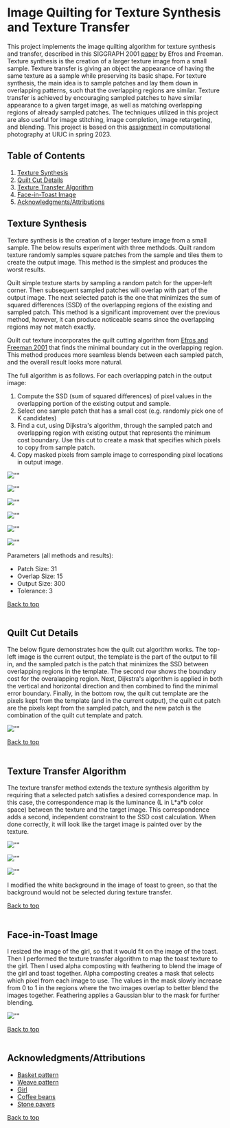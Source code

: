 # Image Quilting for Texture Synthesis and Texture Transfer

This project implements the image quilting algorithm for texture synthesis and transfer, described in this SIGGRAPH 2001 [paper](https://www2.eecs.berkeley.edu/Research/Projects/CS/vision/papers/efros-siggraph01.pdf) by Efros and Freeman. Texture synthesis is the creation of a larger texture image from a small sample. Texture transfer is giving an object the appearance of having the same texture as a sample while preserving its basic shape. For texture synthesis, the main idea is to sample patches and lay them down in overlapping patterns, such that the overlapping regions are similar. Texture transfer is achieved by encouraging sampled patches to have similar appearance to a given target image, as well as matching overlapping regions of already sampled patches. The techniques utilized in this project are also useful for image stitching, image completion, image retargeting, and blending. This project is based on this [assignment](https://yxw.cs.illinois.edu/course/CS445/Content/projects/quilting/ComputationalPhotography_ProjectQuilting.html) in computational photography at UIUC in spring 2023.


## Table of Contents
1. [Texture Synthesis](#texture-synthesis)
1. [Quilt Cut Details](#quilt-cut-details)
1. [Texture Transfer Algorithm](#texture-transfer-algorithm)
1. [Face-in-Toast Image](#face-in-toast-image)
1. [Acknowledgments/Attributions](#acknowledgmentsattributions)


## Texture Synthesis

Texture synthesis is the creation of a larger texture image from a small sample. The below results experiment with three methdods. Quilt random texture randomly samples square patches from the sample and tiles them to create the output image. This method is the simplest and produces the worst results.

Quilt simple texture starts by sampling a random patch for the upper-left corner. Then subsequent sampled patches will overlap with part of the output image. The next selected patch is the one that minimizes the sum of squared differences (SSD) of the overlapping regions of the existing and sampled patch. This method is a significant improvement over the previous method, however, it can produce noticeable seams since the overlapping regions may not match exactly.

Quilt cut texture incorporates the quilt cutting algorithm from [Efros and Freeman 2001](https://www2.eecs.berkeley.edu/Research/Projects/CS/vision/papers/efros-siggraph01.pdf) that finds the minimal boundary cut in the overlapping region. This method produces more seamless blends between each sampled patch, and the overall result looks more natural. 

The full algorithm is as follows. For each overlapping patch in the output image:
1. Compute the SSD (sum of squared differences) of pixel values in the overlapping portion of the existing output and sample.
1. Select one sample patch that has a small cost (e.g. randomly pick one of K candidates)
1. Find a cut, using Dijkstra's algorithm, through the sampled patch and overlapping region with existing output that represents the minimum cost boundary. Use this cut to create a mask that specifies which pixels to copy from sample patch.
1. Copy masked pixels from sample image to corresponding pixel locations 
in output image.


![""](output/bricks.jpg "title")

![""](output/basket.jpg "title")

![""](output/texture.jpg "title")

![""](output/weave.jpg "title")

![""](output/white_small.jpg "title")

![""](output/text_small.jpg "title")

Parameters (all methods and results):
- Patch Size: 31
- Overlap Size: 15
- Output Size: 300
- Tolerance: 3

[Back to top](#table-of-contents)
<br>
<br>


## Quilt Cut Details

The below figure demonstrates how the quilt cut algorithm works. The top-left image is the current output, the template is the part of the output to fill in, and the sampled patch is the patch that minimizes the SSD between overlapping regions in the template. The second row shows the boundary cost for the overalapping region. Next, Dijkstra's algorithm is applied in both the vertical and horizontal direction and then combined to find the minimal error boundary. Finally, in the bottom row, the quilt cut template are the pixels kept from the template (and in the current output), the quilt cut patch are the pixels kept from the sampled patch, and the new patch is the combination of the quilt cut template and patch. 

![""](output/quilt_cut_intermediate_steps_bricks.jpg "title")

[Back to top](#table-of-contents)
<br>
<br>


## Texture Transfer Algorithm
The texture transfer method extends the texture synthesis algorithm by requiring that a selected patch satisfies a desired correspondence map. In this case, the correspondence map is the luminance (L in L*a\*b color space) between the texture and the target image. This correspondence adds a second, independent constraint to the SSD cost calculation. When done correctly, it will look like the target image is painted over by the texture.

![""](output/texture_transfer-sketch_feynman.jpg "title")

![""](output/texture_transfer-weave_girl.jpg "title")

![""](output/texture_transfer-toast_girl.jpg "title")

I modified the white background in the image of toast to green, so that the background would not be selected during texture transfer.

[Back to top](#table-of-contents)
<br>
<br>


## Face-in-Toast Image
I resized the image of the girl, so that it would fit on the image of the toast. Then I performed the texture transfer algorithm to map the toast texture to the girl. Then I used alpha composting with feathering to blend the image of the girl and toast together. Alpha composting creates a mask that selects which pixel from each image to use. The values in the mask slowly increase from 0 to 1 in the regions where the two images overlap to better blend the images together. Feathering applies a Gaussian blur to the mask for further blending.

![""](output/sacred_toast_alpha_composting_feathering.jpg "title")

[Back to top](#table-of-contents)
<br>
<br>


## Acknowledgments/Attributions
- [Basket pattern](http://graphics.cs.cmu.edu/people/efros/research/quilting/results.html)
- [Weave pattern](http://graphics.cs.cmu.edu/people/efros/research/quilting/results3.html)
- [Girl](http://graphics.cs.cmu.edu/people/efros/research/quilting/results3.html)
- [Coffee beans](https://dissolve.com/stock-photo/Pile-brown-roasted-coffee-royalty-free-image/101-D145-195-260)
- [Stone pavers](https://www.swtexture.com/2017/08/stone-pavers-paving-stones.html)

[Back to top](#table-of-contents)

